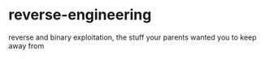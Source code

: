 # reverse-engineering
reverse and binary exploitation, the stuff your parents wanted you to keep away from

